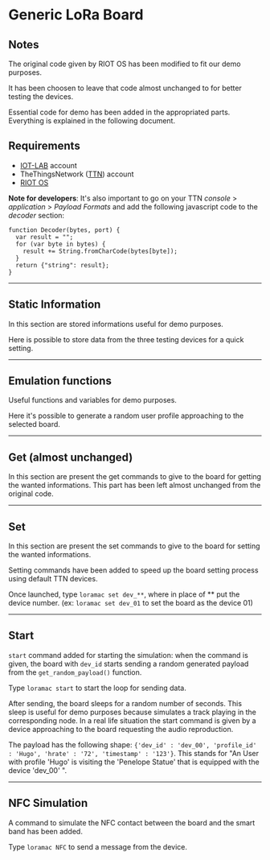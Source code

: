  
# Generic LoRa Board

## Notes
The original code given by RIOT OS has been modified to fit our demo purposes.

It has been choosen to leave that code almost unchanged to for better testing the devices.

Essential code for demo has been added in the appropriated parts. Everything is explained in the following document.

## Requirements
- [IOT-LAB](https://www.iot-lab.info) account
- TheThingsNetwork ([TTN](https://console.thethingsnetwork.org)) account
- [RIOT OS](https://riot-os.org/)

**Note for developers**: It's also important to go on your TTN *console* > *application* > *Payload Formats* and add the following javascript code to the *decoder* section:
```
function Decoder(bytes, port) {
  var result = "";
  for (var byte in bytes) {
    result += String.fromCharCode(bytes[byte]);
  }
  return {"string": result};
}
```

***

## Static Information
In this section are stored informations useful for demo purposes.

Here is possible to store data from the three testing devices for a quick setting.

***

## Emulation functions
Useful functions and variables for demo purposes.

Here it's possible to generate a random user profile approaching to the selected board.

***

## Get (almost unchanged)
In this section are present the get commands to give to the board for getting the wanted informations. This part has been left almost unchanged from the original code.

***

## Set
In this section are present the set commands to give to the board for setting the wanted informations.

Setting commands have been added to speed up the board setting process using default TTN devices.

Once launched, type `loramac set dev_**`, where in place of ** put the device number. (ex: `loramac set dev_01` to set the board as the device 01)

***

## Start
`start` command added for starting the simulation: when the command is given, the board with `dev_id` starts sending a random generated payload from the `get_random_payload()` function.

Type `loramac start` to start the loop for sending data.


After sending, the board sleeps for a random number of seconds. This sleep is useful for demo purposes because simulates a track playing in the corresponding node. In a real life situation the start command is given by a device approaching to the board requesting the audio reproduction.

The payload has the following shape: `{'dev_id' : 'dev_00', 'profile_id' : 'Hugo', 'hrate' : '72', 'timestamp' : '123'}`. This stands for "An User with profile 'Hugo' is visiting the 'Penelope Statue' that is equipped with the device 'dev_00' ".

***

## NFC Simulation
A command to simulate the NFC contact between the board and the smart band has been added. 

Type `loramac NFC` to send a message from the device. 
